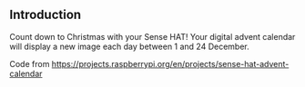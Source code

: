 <h2>Introduction</h2>
<p>Count down to Christmas with your Sense HAT! Your digital advent calendar will display a new image each day between 1 and 24 December.</p>
<p>Code from <a href="https://projects.raspberrypi.org/en/projects/sense-hat-advent-calendar">https://projects.raspberrypi.org/en/projects/sense-hat-advent-calendar</a></p>

